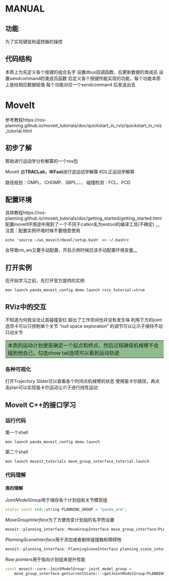 # MANUAL
## 功能
为了实现键鼠和遥控器的操控
## 代码结构
本质上为先定义各个按键的组合名字
设置dbus回调函数，后更新数据的类成员
设置sendcommand的类成员函数
后定义各个按键所能实现的功能，每个功能本质上是给相应数据赋值
每个功能对应一个sendcommand
后发送出去

# Movelt

参考教程https://ros-planning.github.io/moveit_tutorials/doc/quickstart_in_rviz/quickstart_in_rviz_tutorial.html

## 初步了解
帮助进行运动学分析解算的一个ros包

Movelt 由**TRACLab，IKFast**进行逆运动学解算
KDL正运动学解算

路径规划：OMPL、CHOMP、SBPL、、、
碰撞检测：FCL、PCD


## 配置环境
具体教程https://ros-planning.github.io/moveit_tutorials/doc/getting_started/getting_started.html
配置movelt环境途中用到了一个不同于catkin名为wstool的编译工具(不确定)
__注意：配置实例环境时候不要随意使用
```shell
echo 'source ~/ws_moveit/devel/setup.bash' >> ~/.bashrc
```
会导致rm_ws又要手动配置，开启示例时候应该手动配置环境变量__

## 打开实例

在开始学习之前，先打开官方提供的实例
```shell
mon launch panda_moveit_config demo.launch rviz_tutorial:=true
```

## RViz中的交互
不知道为何我没法让其碰撞变红
超出了工作空间也并没有发生啥
利用下方的joint选项卡可以只控制单个关节 “null space exploration” 的调节可以让爪子保持不动只动关节

<table><tr><td bgcolor=DarkSeaGreen>本质的运动计划便是确定一个起点和终点，然后过程确保机械臂不会碰到他自己，勾选show tail选项可以看到运动轨迹</td></tr></table>

### 各种可视化
打开Trajectory Slider可以查看各个时间点机械臂的状态
使用笛卡尔路径，再点击plan可以实现笛卡尔运动让爪子进行线性运动

## Movelt C++的接口学习

### 运行代码
第一个shell
```
mon launch panda_moveit_config demo.launch
```
第二个shell
```
mon launch moveit_tutorials move_group_interface_tutorial.launch
```

### 代码理解
#### 类的理解

*JointModelGroup*用于储存各个计划组和关节模型组
```c++
static const std::string PLANNING_GROUP = "panda_arm";
```
*MoveGroupInterface*为了方便改变计划组的名字而设置

```c++
moveit::planning_interface::MoveGroupInterface move_group_interface(PLANNING_GROUP);
```
*PlanningSceneInterface*用于添加或者删除碰撞箱和障碍物
```c++
moveit::planning_interface::PlanningSceneInterface planning_scene_interface;
```
*Raw pointers*用于指向计划组来提升性能
```c++
const moveit::core::JointModelGroup* joint_model_group =
    move_group_interface.getCurrentState()->getJointModelGroup(PLANNING_GROUP);
```


